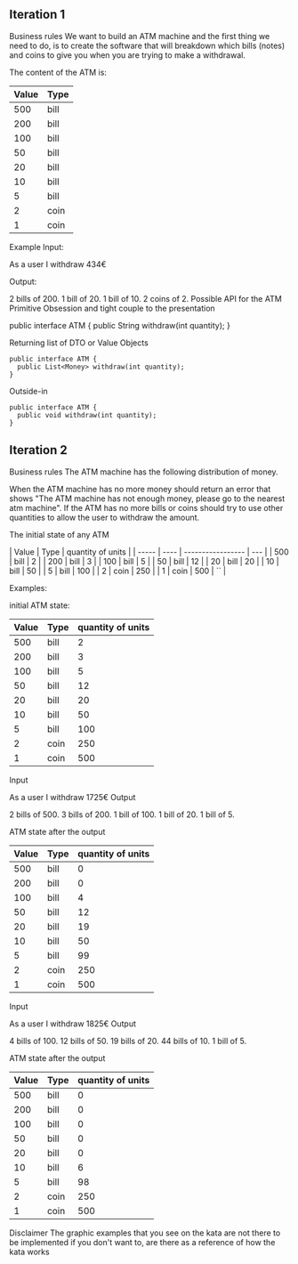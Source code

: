 ## Iteration 1

Business rules
We want to build an ATM machine and the first thing we need to do, is to create the software that will breakdown which bills (notes) and coins to give you when you are trying to make a withdrawal.

The content of the ATM is:

| Value | Type |
| ----- | ---- |
| 500   | bill |
| 200   | bill |
| 100   | bill |
| 50    | bill |
| 20    | bill |
| 10    | bill |
| 5     | bill |
| 2     | coin |
| 1     | coin |

Example
Input:

As a user
I withdraw 434€

Output:

2 bills of 200.
1 bill of 20.
1 bill of 10.
2 coins of 2.
Possible API for the ATM
Primitive Obsession and tight couple to the presentation

public interface ATM {
public String withdraw(int quantity);
}

Returning list of DTO or Value Objects

```
public interface ATM {
  public List<Money> withdraw(int quantity);
}
```

Outside-in

```
public interface ATM {
  public void withdraw(int quantity);
}
```

## Iteration 2

Business rules
The ATM machine has the following distribution of money.

When the ATM machine has no more money should return an error that shows "The ATM machine has not enough money, please go to the nearest atm machine".
If the ATM has no more bills or coins should try to use other quantities to allow the user to withdraw the amount.

The initial state of any ATM

| Value | Type | quantity of units |
| ----- | ---- | ----------------- | --- |
| 500   | bill | 2                 |
| 200   | bill | 3                 |
| 100   | bill | 5                 |
| 50    | bill | 12                |
| 20    | bill | 20                |
| 10    | bill | 50                |
| 5     | bill | 100               |
| 2     | coin | 250               |
| 1     | coin | 500               | ``  |

Examples:

initial ATM state:

| Value | Type | quantity of units |
| ----- | ---- | ----------------- |
| 500   | bill | 2                 |
| 200   | bill | 3                 |
| 100   | bill | 5                 |
| 50    | bill | 12                |
| 20    | bill | 20                |
| 10    | bill | 50                |
| 5     | bill | 100               |
| 2     | coin | 250               |
| 1     | coin | 500               |

Input

As a user
I withdraw 1725€
Output

2 bills of 500.
3 bills of 200.
1 bill of 100.
1 bill of 20.
1 bill of 5.

ATM state after the output

| Value | Type | quantity of units |
| ----- | ---- | ----------------- |
| 500   | bill | 0                 |
| 200   | bill | 0                 |
| 100   | bill | 4                 |
| 50    | bill | 12                |
| 20    | bill | 19                |
| 10    | bill | 50                |
| 5     | bill | 99                |
| 2     | coin | 250               |
| 1     | coin | 500               |

Input

As a user
I withdraw 1825€
Output

4 bills of 100.
12 bills of 50.
19 bills of 20.
44 bills of 10.
1 bill of 5.

ATM state after the output

| Value | Type | quantity of units |
| ----- | ---- | ----------------- |
| 500   | bill | 0                 |
| 200   | bill | 0                 |
| 100   | bill | 0                 |
| 50    | bill | 0                 |
| 20    | bill | 0                 |
| 10    | bill | 6                 |
| 5     | bill | 98                |
| 2     | coin | 250               |
| 1     | coin | 500               |

Disclaimer
The graphic examples that you see on the kata are not there to be implemented if you don't want to, are there as a reference of how the kata works
